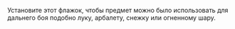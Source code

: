 Установите этот флажок, чтобы предмет можно было использовать для дальнего боя подобно луку, арбалету, снежку или огненному шару.